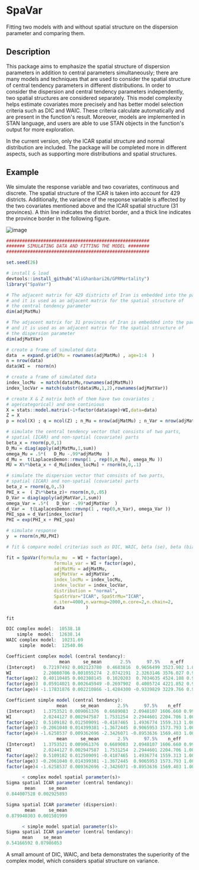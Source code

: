 # SpaVar
Fitting two models with and without spatial structure on the dispersion parameter and comparing them.

## Description
This package aims to emphasize the spatial structure of dispersion parameters in addition to central parameters simultaneously; there are many models and techniques that are used to consider the spatial structure of central tendency parameters in different distributions. In order to consider the dispersion and central tendency parameters independently, two spatial structures are considered separately. This model complexity helps estimate covariates more precisely and has better model selection criteria such as DIC and WAIC. These criteria calculate automatically and are present in the function's result. Moreover, models are implemented in STAN language, and users are able to use STAN objects in the function's output for more exploration.

In the current version, only the ICAR spatial structure and normal distribution are included. The package will be completed more in different aspects, such as supporting more distributions and spatial structures.

## Example
We simulate the response variable and two covariates, continuous and discrete. The spatial structure of the ICAR is taken into account for 429 districts. Additionally, the variance of the response variable is affected by the two covariates mentioned above and the ICAR spatial structure (31 provinces). A thin line indicates the district border, and a thick line indicates the province border in the following figure.


![image](https://user-images.githubusercontent.com/30459265/222126706-60659259-f278-4a97-9459-c2c635894529.png)


```r
######################################################
####### SIMULATING DATA AND FITTING THE MODEL ########
######################################################

set.seed(26)

# install & load
devtools::install_github("AliGhanbari26/GPRMortality")
library("SpaVar")

# The adjacent matrix for 429 districts of Iran is embedded into the package,
# and it is used as an adjacent matrix for the spatial structure of
# the central tendency parameter
dim(adjMatMu)

# The adjacent matrix for 31 provinces of Iran is embedded into the package,
# and it is used as an adjacent matrix for the spatial structure of
# the dispersion parameter
dim(adjMatVar)

# create a frame of simulated data
data  = expand.grid(Mu = rownames(adjMatMu) , age=1:4  )
n = nrow(data)
data$WI =  rnorm(n)

# create a frame of simulated data
index_locMu  = match(data$Mu,rownames(adjMatMu))
index_locVar = match(substr(data$Mu,1,2),rownames(adjMatVar))

# create X & Z matrix both of them have two covariates ;
# age(categorical) and one continious
X = stats::model.matrix(~1+factor(data$age)+WI,data=data)
Z = X
p = ncol(X) ; q = ncol(Z) ; n_Mu = nrow(adjMatMu) ; n_Var = nrow(adjMatVar)

# simulate the central tendency vector that consists of two parts,
# spatial (ICAR) and non-spatial (covariate) parts
beta_x = rnorm(p,0,1)
D_Mu = diag(apply(adjMatMu,1,sum))
omega_Mu = .5*(   D_Mu -.99*adjMatMu  )
d_Mu =  t(LaplacesDemon::rmvnp(1 , rep(0,n_Mu), omega_Mu ))
MU = X%*%beta_x + d_Mu[index_locMu] + rnorm(n,0,.1)

# simulate the dispersion vector that consists of two parts,
# spatial (ICAR) and non-spatial (covariate) parts
beta_z = rnorm(q,0,.5)
PHI_x =  ( Z%*%beta_z)+ rnorm(n,0,.05)
D_Var = diag(apply(adjMatVar,1,sum))
omega_Var = .5*(   D_Var -.99*adjMatVar  )
d_Var =  t(LaplacesDemon::rmvnp(1 , rep(0,n_Var), omega_Var ))
PHI_spa = d_Var[index_locVar]
PHI = exp(PHI_x + PHI_spa)

# simulate response
y  = rnorm(n,MU,PHI)

# fit & compare model criterias such as DIC, WAIC, beta (se), beta (bias)

fit = SpaVar(formula_mu  = WI + factor(age),
                  formula_var = WI + factor(age),
                  adjMatMu = adjMatMu,
                  adjMatVar = adjMatVar ,
                  index_locMu = index_locMu,
                  index_locVar = index_locVar,
                  distribution = "normal",
                  SpaStrVar="ICAR", SpaStrMu="ICAR",
                  n.iter=4000,n.warmup=2000,n.core=2,n.chain=2,
                  data        )

fit

```
```r
DIC complex model:  10538.18 
    simple  model:  12638.14 
WAIC complex model:  10231.69 
     simple  model:  12540.06 

Coefficient complex model (central tendancy):  
                    mean     se_mean       2.5%      97.5%    n_eff      Rhat
(Intercept)   0.72197492 0.002123780  0.4683816  0.9656499 3523.902 1.0000502
WI            2.20080706 0.001055274  2.0742191  2.3263146 3576.027 0.9999368
factor(age)2  0.40110485 0.002308145  0.1020203  0.7034635 4524.108 0.9998764
factor(age)3  0.05914021 0.002645949 -0.2697902  0.4005724 4221.852 0.9998280
factor(age)4 -1.17831876 0.002210866 -1.4284300 -0.9339829 3229.766 0.9998972

Coefficient simple model (central tendancy):  
                   mean     se_mean       2.5%      97.5%    n_eff      Rhat
(Intercept)   1.3753521 0.009061376  0.6689083  2.0948107 1606.660 0.9996256
WI            2.0244127 0.002947587  1.7531254  2.2944601 2204.706 1.0017068
factor(age)2  0.5109182 0.012509091 -0.4187465  1.4936774 1559.313 1.0007132
factor(age)3 -0.2061040 0.014399381 -1.3672445  0.9065953 1573.793 1.0003234
factor(age)4 -1.6258537 0.009362696 -2.3426071 -0.8953636 1569.403 1.0000438
                   mean     se_mean       2.5%      97.5%    n_eff      Rhat
(Intercept)   1.3753521 0.009061376  0.6689083  2.0948107 1606.660 0.9996256
WI            2.0244127 0.002947587  1.7531254  2.2944601 2204.706 1.0017068
factor(age)2  0.5109182 0.012509091 -0.4187465  1.4936774 1559.313 1.0007132
factor(age)3 -0.2061040 0.014399381 -1.3672445  0.9065953 1573.793 1.0003234
factor(age)4 -1.6258537 0.009362696 -2.3426071 -0.8953636 1569.403 1.0000438

      < complex model spatial parameter(s)> 
Sigma spatial ICAR parameter (central tendancy):  
       mean     se_mean 
0.844007528 0.002925893 

Sigma spatial ICAR parameter (dispersion):  
       mean     se_mean 
0.879940303 0.001501999 

      < simple model spatial parameter(s)> 
Sigma spatial ICAR parameter (central tendancy):  
      mean    se_mean 
0.54166592 0.07986053 
```

A small amount of DIC, WAIC, and beta demonstrates the superiority of the complex model, which considers spatial structure on variance.

